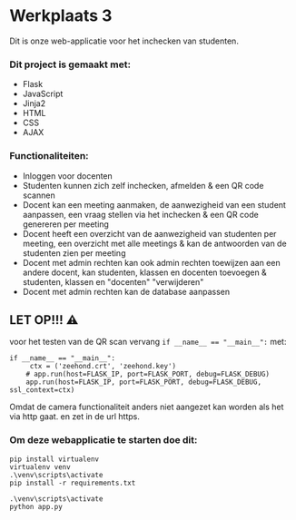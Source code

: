 # Werkplaats 3 
Dit is onze web-applicatie voor het inchecken van studenten.

### Dit project is gemaakt met:
- Flask
- JavaScript
- Jinja2
- HTML
- CSS
- AJAX

### Functionaliteiten:
- Inloggen voor docenten
- Studenten kunnen zich zelf inchecken, afmelden & een QR code scannen
- Docent kan een meeting aanmaken, de aanwezigheid van een student aanpassen, een vraag stellen via het inchecken &
een QR code genereren per meeting
- Docent heeft een overzicht van de aanwezigheid van studenten per meeting, 
een overzicht met alle meetings & kan de antwoorden van de studenten zien per meeting
- Docent met admin rechten kan ook admin rechten toewijzen aan een andere docent, kan studenten, klassen en docenten toevoegen &
studenten, klassen en "docenten" "verwijderen"
- Docent met admin rechten kan de database aanpassen

## LET OP!!! :warning:
voor het testen van de QR scan vervang ```if __name__ == "__main__":``` met:
```
if __name__ == "__main__":
     ctx = ('zeehond.crt', 'zeehond.key')
    # app.run(host=FLASK_IP, port=FLASK_PORT, debug=FLASK_DEBUG)
    app.run(host=FLASK_IP, port=FLASK_PORT, debug=FLASK_DEBUG, ssl_context=ctx)
```
Omdat de camera functionaliteit anders niet aangezet kan worden als het via http gaat.
en zet in de url https.


### Om deze webapplicatie te starten doe dit:
```
pip install virtualenv
virtualenv venv
.\venv\scripts\activate
pip install -r requirements.txt

.\venv\scripts\activate
python app.py
```